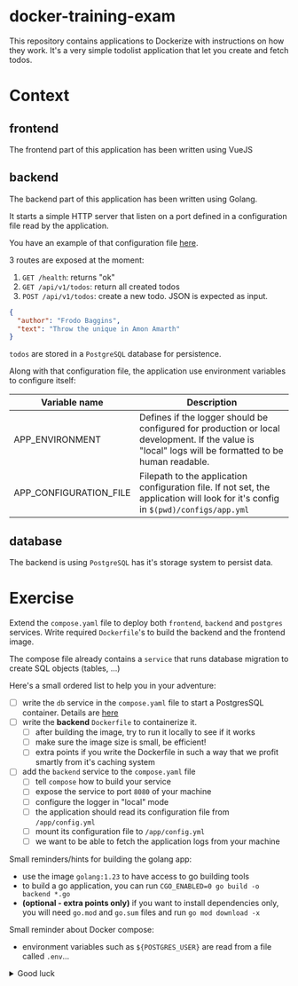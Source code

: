 # docker-training-exam

This repository contains applications to Dockerize with instructions on how they work. It's a very simple todolist
application that let you create and fetch todos.

# Context

## frontend

The frontend part of this application has been written using VueJS

## backend

The backend part of this application has been written using Golang.

It starts a simple HTTP server that listen on a port defined in a configuration file read by the application.

You have an example of that configuration file [here](backend/configs/app.local.yml).

3 routes are exposed at the moment:
1. `GET /health`: returns "ok"
2. `GET /api/v1/todos`: return all created todos
3. `POST /api/v1/todos`: create a new todo. JSON is expected as input.

```json
{
  "author": "Frodo Baggins",
  "text": "Throw the unique in Amon Amarth"
}
```

`todos` are stored in a `PostgreSQL` database for persistence.

Along with that configuration file, the application use environment variables to configure itself:

| Variable name           | Description                                                                                                                                          |
|-------------------------|------------------------------------------------------------------------------------------------------------------------------------------------------|
| APP_ENVIRONMENT         | Defines if the logger should be configured for production or local development. If the value is "local" logs will be formatted to be human readable. |
| APP_CONFIGURATION_FILE  | Filepath to the application configuration file. If not set, the application will look for it's config in `$(pwd)/configs/app.yml`                    |

## database

The backend is using `PostgreSQL` has it's storage system to persist data.

# Exercise

Extend the `compose.yaml` file to deploy both `frontend`, `backend` and `postgres` services. Write required `Dockerfile`'s
to build the backend and the frontend image.

The compose file already contains a `service` that runs database migration to create SQL objects (tables, ...)

Here's a small ordered list to help you in your adventure:
- [ ] write the `db` service in the `compose.yaml` file to start a PostgresSQL container. Details are [here](https://hub.docker.com/_/postgres)
- [ ] write the **backend** `Dockerfile` to containerize it.
  - [ ] after building the image, try to run it locally to see if it works
  - [ ] make sure the image size is small, be efficient!
  - [ ] extra points if you write the Dockerfile in such a way that we profit smartly from it's caching system
- [ ] add the `backend` service to the `compose.yaml` file
  - [ ] tell `compose` how to build your service
  - [ ] expose the service to port `8080` of your machine
  - [ ] configure the logger in "local" mode
  - [ ] the application should read its configuration file from `/app/config.yml`
  - [ ] mount its configuration file to `/app/config.yml`
  - [ ] we want to be able to fetch the application logs from your machine

Small reminders/hints for building the golang app:
- use the image `golang:1.23` to have access to go building tools
- to build a go application, you can run `CGO_ENABLED=0 go build -o backend *.go`
- **(optional - extra points only)** if you want to install dependencies only, you will need `go.mod` and `go.sum` files and run `go mod download -x`

Small reminder about Docker compose:
- environment variables such as `${POSTGRES_USER}` are read from a file called `.env`...

<details>
  <summary>Good luck</summary>
  <img alt="good luck gif" src="https://i.giphy.com/media/v1.Y2lkPTc5MGI3NjExZnNqZDV1Y2M4ZDh4a3l0dmozeDlsd2xzdmJ1d3VyMHF0dGRvY2JvZSZlcD12MV9pbnRlcm5hbF9naWZfYnlfaWQmY3Q9Zw/3oeSAz6FqXCKuNFX6o/giphy.gif"/>
</details>

